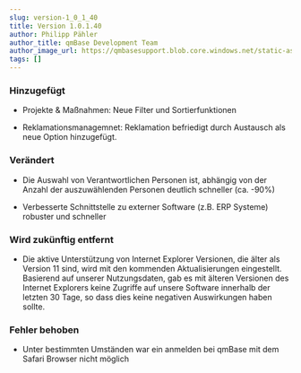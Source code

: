 ```yaml
---
slug: version-1_0_1_40
title: Version 1.0.1.40
author: Philipp Pähler
author_title: qmBase Development Team
author_image_url: https://qmbasesupport.blob.core.windows.net/static-assets/img/persons/paehler_round.png
tags: []
---
```

### Hinzugefügt

*   Projekte & Maßnahmen: Neue Filter und Sortierfunktionen

*   Reklamationsmanagemnet: Reklamation befriedigt durch Austausch als neue Option hinzugefügt.

### Verändert

*   Die Auswahl von Verantwortlichen Personen ist, abhängig von der Anzahl der auszuwählenden Personen deutlich schneller (ca. -90%)

*   Verbesserte Schnittstelle zu externer Software (z.B. ERP Systeme) robuster und schneller

### Wird zukünftig entfernt

*   Die aktive Unterstützung von Internet Explorer Versionen, die älter als Version 11 sind, wird mit den kommenden Aktualisierungen eingestellt. Basierend auf unserer Nutzungsdaten, gab es mit älteren Versionen des Internet Explorers keine Zugriffe auf unsere Software innerhalb der letzten 30 Tage, so dass dies keine negativen Auswirkungen haben sollte.

### Fehler behoben

*   Unter bestimmten Umständen war ein anmelden bei qmBase mit dem Safari Browser nicht möglich
